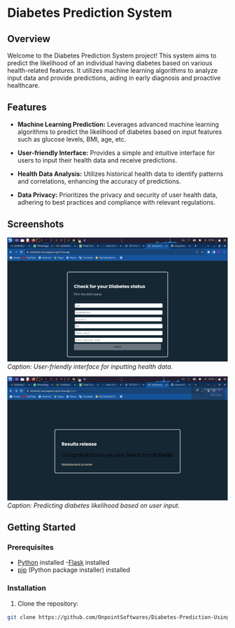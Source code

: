 # Diabetes Prediction System

## Overview

Welcome to the Diabetes Prediction System project! This system aims to predict the likelihood of an individual having diabetes based on various health-related features. It utilizes machine learning algorithms to analyze input data and provide predictions, aiding in early diagnosis and proactive healthcare.

## Features

- **Machine Learning Prediction:** Leverages advanced machine learning algorithms to predict the likelihood of diabetes based on input features such as glucose levels, BMI, age, etc.

- **User-friendly Interface:** Provides a simple and intuitive interface for users to input their health data and receive predictions.

- **Health Data Analysis:** Utilizes historical health data to identify patterns and correlations, enhancing the accuracy of predictions.

- **Data Privacy:** Prioritizes the privacy and security of user health data, adhering to best practices and compliance with relevant regulations.

## Screenshots

![Screenshot 1](screenshots/Screenshot_2023-11-22_13_54_26.png)
*Caption: User-friendly interface for inputting health data.*

![Screenshot 2](screenshots//Screenshot_2023-11-22_13_54_36.png)
*Caption: Predicting diabetes likelihood based on user input.*

## Getting Started

### Prerequisites

- [Python](https://www.python.org/) installed
  -[Flask]() installed
- [pip](https://pypi.org/project/pip/) (Python package installer) installed

### Installation

1. Clone the repository:

```bash
git clone https://github.com/OnpointSoftwares/Diabetes-Prediction-Using-Random-Forest-Classifier
